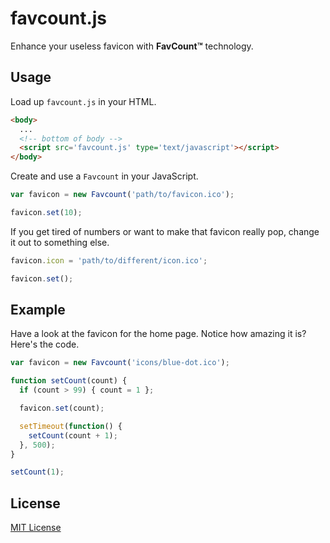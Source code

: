 # favcount.js
Enhance your useless favicon with **FavCount&trade;** technology.

## Usage

Load up `favcount.js` in your HTML.

```html
<body>
  ...
  <!-- bottom of body -->
  <script src='favcount.js' type='text/javascript'></script>
</body>
```

Create and use a `Favcount` in your JavaScript.

```javascript
var favicon = new Favcount('path/to/favicon.ico');

favicon.set(10);
```

If you get tired of numbers or want to make that favicon really pop, change it
out to something else.

```javascript
favicon.icon = 'path/to/different/icon.ico';

favicon.set();
```

## Example

Have a look at the favicon for the home page. Notice how amazing it is? Here's
the code.

```javascript
var favicon = new Favcount('icons/blue-dot.ico');

function setCount(count) {
  if (count > 99) { count = 1 };

  favicon.set(count);

  setTimeout(function() {
    setCount(count + 1);
  }, 500);
}

setCount(1);
```

## License

[MIT License](https://github.com/chrishunt/favcount/blob/master/LICENSE)
